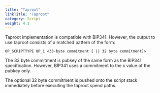 ```yaml
---
title: "Taproot"
linkTitle: "Taproot"
category: Script
weight: 4.1
---
```


Taproot implementation is compatible with BIP341. However, the output to use taproot consists of a matched pattern of the form:

```
OP_SCRIPTTYPE OP_1 <33-byte commitment [ || 32 byte commitment]>
```

The 33 byte commitment is pubkey of the same form as the BIP341 specification. However, BIP341 uses a commitment to the x value of the pubkey only.

The optional 32 byte commitment is pushed onto the script stack immediately before executing the taproot spend paths.